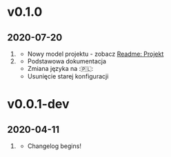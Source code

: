# v0.1.0
## 2020-07-20

1. [](#new)
    * Nowy model projektu - zobacz [Readme: Projekt](./Readme.md#Model-projektu)
2. [](#improved)
    *  Podstawowa dokumentacja
    *  Zmiana języka na :🇵🇱:
    *  Usunięcie starej konfiguracji  

# v0.0.1-dev
## 2020-04-11
1. [](#new)
    * Changelog begins!
    
